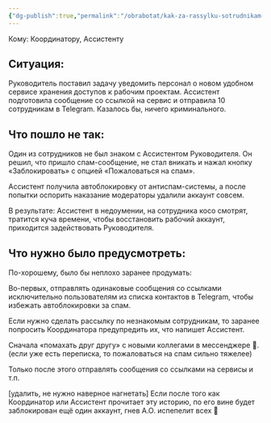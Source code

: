 ```yaml
---
{"dg-publish":true,"permalink":"/obrabotat/kak-za-rassylku-sotrudnikam-v-tg-lichnyj-akkaunt-zablokirovali/"}
---
```


 Кому: Координатору, Ассистенту
## **Ситуация:**
Руководитель поставил задачу уведомить персонал о новом удобном сервисе хранения доступов к рабочим проектам. Ассистент подготовила сообщение со ссылкой на сервис и отправила 10 сотрудникам в Telegram. Казалось бы, ничего криминального.

## **Что пошло не так:**
Один из сотрудников не был знаком с Ассистентом Руководителя. Он решил, что пришло спам-сообщение, не стал вникать и нажал кнопку «Заблокировать»‎ с опцией «Пожаловаться на спам»‎.

Ассистент получила автоблокировку от антиспам-системы, а после попытки оспорить наказание модераторы удалили аккаунт совсем.

В результате: Ассистент в недоумении, на сотрудника косо смотрят, тратится куча времени, чтобы восстановить рабочий аккаунт, приходится задействовать Руководителя.

## **Что нужно было предусмотреть:**

По-хорошему, было бы неплохо заранее продумать:

Во-первых, отправлять одинаковые сообщения со ссылками исключительно пользователям из списка контактов в Telegram, чтобы избежать автоблокировки за спам.

Если нужно сделать рассылку по незнакомым сотрудникам, то заранее попросить Координатора предупредить их, что напишет Ассистент.

Сначала «помахать друг другу» с новыми коллегами в мессенджере 👋. (если уже есть переписка, то пожаловаться на спам сильно тяжелее)

Только после этого отправлять сообщения со ссылками на сервисы и т.п.

[удалить, не нужно наверное нагнетать] Если после того как Координатор или Ассистент прочитает эту историю, по его вине будет заблокирован ещё один аккаунт, гнев А.О. испепелит всех 👿
